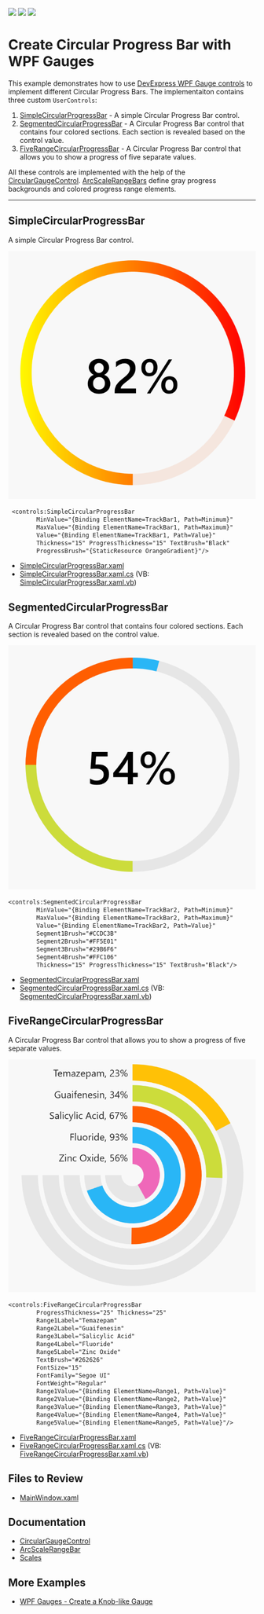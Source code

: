 <!-- default badges list -->
![](https://img.shields.io/endpoint?url=https://codecentral.devexpress.com/api/v1/VersionRange/657562195/22.1.3%2B)
[![](https://img.shields.io/badge/Open_in_DevExpress_Support_Center-FF7200?style=flat-square&logo=DevExpress&logoColor=white)](https://supportcenter.devexpress.com/ticket/details/T1173963)
[![](https://img.shields.io/badge/📖_How_to_use_DevExpress_Examples-e9f6fc?style=flat-square)](https://docs.devexpress.com/GeneralInformation/403183)
<!-- default badges end -->
# Create Circular Progress Bar with WPF Gauges

This example demonstrates how to use [DevExpress WPF Gauge controls](https://www.devexpress.com/products/net/controls/wpf/gauges/) to implement different Circular Progress Bars. The implementaiton contains three custom `UserControls`: 

1. [SimpleCircularProgressBar](#simplecircularprogressbar) - A simple Circular Progress Bar control.
2. [SegmentedCircularProgressBar](#segmentedcircularprogressbar) - A Circular Progress Bar control that contains four colored sections. Each section is revealed based on the control value.
3. [FiveRangeCircularProgressBar](#fiverangecircularprogressbar) - A Circular Progress Bar control that allows you to show a progress of five separate values.

All these controls are implemented with the help of the [CircularGaugeControl](https://docs.devexpress.com/WPF/DevExpress.Xpf.Gauges.CircularGaugeControl). [ArcScaleRangeBars](https://docs.devexpress.com/WPF/DevExpress.Xpf.Gauges.ArcScaleRangeBar) define gray progress backgrounds and colored progress range elements. 


----

## SimpleCircularProgressBar

A simple Circular Progress Bar control.

![Image](/images/SimpleCircularProgressBar.png)

```xaml
 <controls:SimpleCircularProgressBar 
        MinValue="{Binding ElementName=TrackBar1, Path=Minimum}"
        MaxValue="{Binding ElementName=TrackBar1, Path=Maximum}"
        Value="{Binding ElementName=TrackBar1, Path=Value}"
        Thickness="15" ProgressThickness="15" TextBrush="Black"
        ProgressBrush="{StaticResource OrangeGradient}"/>
```

* [SimpleCircularProgressBar.xaml](./CS/CircularProgressBar/Controls/SimpleCircularProgressBar.xaml)
* [SimpleCircularProgressBar.xaml.cs](./CS/CircularProgressBar/Controls/SimpleCircularProgressBar.xaml.cs) (VB: [SimpleCircularProgressBar.xaml.vb](./VB/CircularProgressBar/Controls/SimpleCircularProgressBar.xaml.vb))


## SegmentedCircularProgressBar

A Circular Progress Bar control that contains four colored sections. Each section is revealed based on the control value.

![Image](/images/SegmentedCircularProgressBar.png)

```xaml
<controls:SegmentedCircularProgressBar 
        MinValue="{Binding ElementName=TrackBar2, Path=Minimum}"
        MaxValue="{Binding ElementName=TrackBar2, Path=Maximum}"
        Value="{Binding ElementName=TrackBar2, Path=Value}"
        Segment1Brush="#CCDC3B"
        Segment2Brush="#FF5E01"
        Segment3Brush="#29B6F6"
        Segment4Brush="#FFC106"
        Thickness="15" ProgressThickness="15" TextBrush="Black"/>
```

* [SegmentedCircularProgressBar.xaml](./CS/CircularProgressBar/Controls/SegmentedCircularProgressBar.xaml)
* [SegmentedCircularProgressBar.xaml.cs](./CS/CircularProgressBar/Controls/SegmentedCircularProgressBar.xaml.cs) (VB: [SegmentedCircularProgressBar.xaml.vb](./VB/CircularProgressBar/Controls/SegmentedCircularProgressBar.xaml.vb))


## FiveRangeCircularProgressBar

A Circular Progress Bar control that allows you to show a progress of five separate values.

![Image](/images/FiveRangeCircularProgressBar.png)

```xaml
<controls:FiveRangeCircularProgressBar 
        ProgressThickness="25" Thickness="25"
        Range1Label="Temazepam"
        Range2Label="Guaifenesin"
        Range3Label="Salicylic Acid"
        Range4Label="Fluoride"
        Range5Label="Zinc Oxide"
        TextBrush="#262626"
        FontSize="15"
        FontFamily="Segoe UI"
        FontWeight="Regular"
        Range1Value="{Binding ElementName=Range1, Path=Value}"
        Range2Value="{Binding ElementName=Range2, Path=Value}"
        Range3Value="{Binding ElementName=Range3, Path=Value}"
        Range4Value="{Binding ElementName=Range4, Path=Value}"
        Range5Value="{Binding ElementName=Range5, Path=Value}"/>
```

* [FiveRangeCircularProgressBar.xaml](./CS/CircularProgressBar/Controls/FiveRangeCircularProgressBar.xaml)
* [FiveRangeCircularProgressBar.xaml.cs](./CS/CircularProgressBar/Controls/FiveRangeCircularProgressBar.xaml.cs) (VB: [FiveRangeCircularProgressBar.xaml.vb](./VB/CircularProgressBar/Controls/FiveRangeCircularProgressBar.xaml.vb))

## Files to Review

* [MainWindow.xaml](./CS/CircularProgressBar/MainWindow.xaml)

## Documentation

* [CircularGaugeControl](https://docs.devexpress.com/WPF/DevExpress.Xpf.Gauges.CircularGaugeControl)
* [ArcScaleRangeBar](https://docs.devexpress.com/WPF/DevExpress.Xpf.Gauges.ArcScaleRangeBar)
* [Scales](https://docs.devexpress.com/WPF/10321/controls-and-libraries/gauge-controls/scales)

## More Examples

* [WPF Gauges - Create a Knob-like Gauge](https://github.com/DevExpress-Examples/wpf-gauges-create-a-knob-like-gauge)
